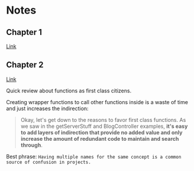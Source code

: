 # Notes

## Chapter 1

[Link](https://drboolean.gitbooks.io/mostly-adequate-guide-old/content/ch1.html)

## Chapter 2

[Link](https://drboolean.gitbooks.io/mostly-adequate-guide-old/content/ch2.html)

Quick review about functions as first class citizens.

Creating wrapper functions to call other functions inside is a waste of time and just increases the indirection:

> Okay, let's get down to the reasons to favor first class functions. As we saw in the getServerStuff and BlogController examples, **it's easy to add layers of indirection that provide no added value and only increase the amount of redundant code to maintain and search through**.

Best phrase: `Having multiple names for the same concept is a common source of confusion in projects.`
